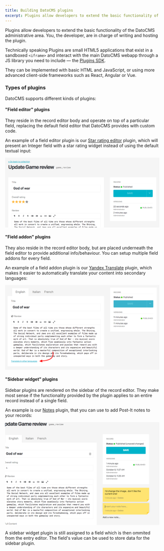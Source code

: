 ```yaml
---
title: Building DatoCMS plugins
excerpt: Plugins allow developers to extend the basic functionality of the DatoCMS administrative area. You, the developer, are in charge of writing and hosting the plugin.
---
```


Plugins allow developers to extend the basic functionality of the DatoCMS administrative area. You, the developer, are in charge of writing and hosting the plugin.

Technically speaking Plugins are small HTML5 applications that exist in a sandboxed `<iframe>` and interact with the main DatoCMS webapp through a JS library you need to include — the [Plugins SDK](/docs/plugins/sdk-reference/).

They can be implemented with basic HTML and JavaScript, or using more advanced client-side frameworks such as React, Angular or Vue.

### Types of plugins

DatoCMS supports different kinds of plugins:

#### "Field editor" plugins

They reside in the record editor body and operate on top of a particular field, replacing the default field editor that DatoCMS provides with custom code.

An example of a field editor plugin is our [Star rating editor](https://github.com/datocms/plugins/tree/master/star-rating-editor) plugin, which will present an Integer field with a star rating widget instead of using the default textual input:

![foo](../../images/plugins/field-editor.png)

#### "Field addon" plugins

They also reside in the record editor body, but are placed underneath the field editor to provide additional info/behaviour. You can setup multiple field addons for every field.

An example of a field addon plugin is our [Yandex Translate](https://github.com/datocms/plugins/tree/master/yandex-translate) plugin, which makes it easier to automatically translate your content into secondary languages:

![foo](../../images/plugins/field-addon.png)

#### "Sidebar widget" plugins

Sidebar plugins are rendered on the sidebar of the record editor. They make most sense if the functionality provided by the plugin applies to an entire record instead of a single field.

An example is our [Notes](https://github.com/datocms/plugins/tree/master/notes) plugin, that you can use to add Post-It notes to your records:

![foo](../../images/plugins/sidebar.png)

A sidebar widget plugin is still assigned to a field which is then ommited from the entry editor. The field's value can be used to store data for the sidebar plugin.
